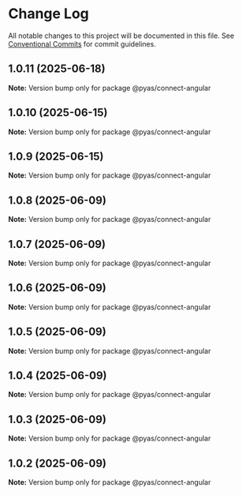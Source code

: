 # Change Log

All notable changes to this project will be documented in this file.
See [Conventional Commits](https://conventionalcommits.org) for commit guidelines.

## 1.0.11 (2025-06-18)

**Note:** Version bump only for package @pyas/connect-angular





## 1.0.10 (2025-06-15)

**Note:** Version bump only for package @pyas/connect-angular





## 1.0.9 (2025-06-15)

**Note:** Version bump only for package @pyas/connect-angular





## 1.0.8 (2025-06-09)

**Note:** Version bump only for package @pyas/connect-angular





## 1.0.7 (2025-06-09)

**Note:** Version bump only for package @pyas/connect-angular





## 1.0.6 (2025-06-09)

**Note:** Version bump only for package @pyas/connect-angular





## 1.0.5 (2025-06-09)

**Note:** Version bump only for package @pyas/connect-angular





## 1.0.4 (2025-06-09)

**Note:** Version bump only for package @pyas/connect-angular





## 1.0.3 (2025-06-09)

**Note:** Version bump only for package @pyas/connect-angular





## 1.0.2 (2025-06-09)

**Note:** Version bump only for package @pyas/connect-angular
